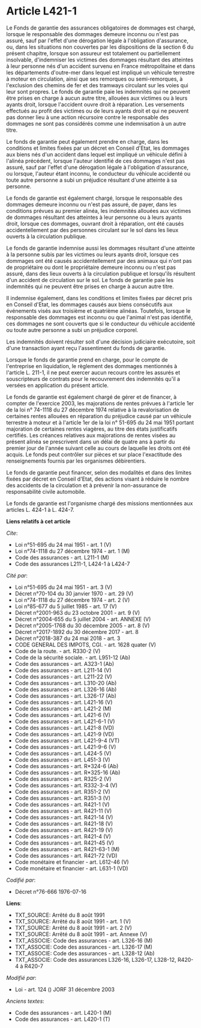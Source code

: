 # Article L421-1

Le Fonds de garantie des assurances obligatoires de dommages est chargé, lorsque le responsable des dommages demeure inconnu
ou n'est pas assuré, sauf par l'effet d'une dérogation légale à l'obligation d'assurance, ou, dans les situations non
couvertes par les dispositions de la section 6 du présent chapitre, lorsque son assureur est totalement ou partiellement
insolvable, d'indemniser les victimes des dommages résultant des atteintes à leur personne nés d'un accident survenu en
France métropolitaine et dans les départements d'outre-mer dans lequel est impliqué un véhicule terrestre à moteur en
circulation, ainsi que ses remorques ou semi-remorques, à l'exclusion des chemins de fer et des tramways circulant sur les
voies qui leur sont propres. Le fonds de garantie paie les indemnités qui ne peuvent être prises en charge à aucun autre
titre, allouées aux victimes ou à leurs ayants droit, lorsque l'accident ouvre droit à réparation. Les versements effectués
au profit des victimes ou de leurs ayants droit et qui ne peuvent pas donner lieu à une action récursoire contre le
responsable des dommages ne sont pas considérés comme une indemnisation à un autre titre.

Le fonds de garantie peut également prendre en charge, dans les conditions et limites fixées par un décret en Conseil d'Etat,
les dommages aux biens nés d'un accident dans lequel est impliqué un véhicule défini à l'alinéa précédent, lorsque l'auteur
identifié de ces dommages n'est pas assuré, sauf par l'effet d'une dérogation légale à l'obligation d'assurance, ou lorsque,
l'auteur étant inconnu, le conducteur du véhicule accidenté ou toute autre personne a subi un préjudice résultant d'une
atteinte à sa personne.

Le fonds de garantie est également chargé, lorsque le responsable des dommages demeure inconnu ou n'est pas assuré, de payer,
dans les conditions prévues au premier alinéa, les indemnités allouées aux victimes de dommages résultant des atteintes à
leur personne ou à leurs ayants droit, lorsque ces dommages, ouvrant droit à réparation, ont été causés accidentellement par
des personnes circulant sur le sol dans les lieux ouverts à la circulation publique.

Le fonds de garantie indemnise aussi les dommages résultant d'une atteinte à la personne subis par les victimes ou leurs
ayants droit, lorsque ces dommages ont été causés accidentellement par des animaux qui n'ont pas de propriétaire ou dont le
propriétaire demeure inconnu ou n'est pas assuré, dans des lieux ouverts à la circulation publique et lorsqu'ils résultent
d'un accident de circulation sur le sol. Le fonds de garantie paie les indemnités qui ne peuvent être prises en charge à
aucun autre titre.

Il indemnise également, dans les conditions et limites fixées par décret pris en Conseil d'Etat, les dommages causés aux
biens consécutifs aux événements visés aux troisième et quatrième alinéas. Toutefois, lorsque le responsable des dommages est
inconnu ou que l'animal n'est pas identifié, ces dommages ne sont couverts que si le conducteur du véhicule accidenté ou
toute autre personne a subi un préjudice corporel.

Les indemnités doivent résulter soit d'une décision judiciaire exécutoire, soit d'une transaction ayant reçu l'assentiment du
fonds de garantie.

Lorsque le fonds de garantie prend en charge, pour le compte de l'entreprise en liquidation, le règlement des dommages
mentionnés à l'article L. 211-1, il ne peut exercer aucun recours contre les assurés et souscripteurs de contrats pour le
recouvrement des indemnités qu'il a versées en application du présent article.

Le fonds de garantie est également chargé de gérer et de financer, à compter de l'exercice 2003, les majorations de rentes
prévues à l'article 1er de la loi n° 74-1118 du 27 décembre 1974 relative à la revalorisation de certaines rentes allouées en
réparation du préjudice causé par un véhicule terrestre à moteur et à l'article 1er de la loi n° 51-695 du 24 mai 1951
portant majoration de certaines rentes viagères, au titre des états justificatifs certifiés. Les créances relatives aux
majorations de rentes visées au présent alinéa se prescrivent dans un délai de quatre ans à partir du premier jour de l'année
suivant celle au cours de laquelle les droits ont été acquis. Le fonds peut contrôler sur pièces et sur place l'exactitude
des renseignements fournis par les organismes débirentiers.

Le fonds de garantie peut financer, selon des modalités et dans des limites fixées par décret en Conseil d'Etat, des actions
visant à réduire le nombre des accidents de la circulation et à prévenir la non-assurance de responsabilité civile
automobile.

Le fonds de garantie est l'organisme chargé des missions mentionnées aux articles L. 424-1 à L. 424-7.

**Liens relatifs à cet article**

_Cite_:

  - Loi n°51-695 du 24 mai 1951 - art. 1 (V)
  - Loi n°74-1118 du 27 décembre 1974 - art. 1 (M)
  - Code des assurances - art. L211-1 (M)
  - Code des assurances L211-1, L424-1 à L424-7

_Cité par_:

  - Loi n°51-695 du 24 mai 1951 - art. 3 (V)
  - Décret n°70-104 du 30 janvier 1970 - art. 29 (V)
  - Loi n°74-1118 du 27 décembre 1974 - art. 2 (V)
  - Loi n°85-677 du 5 juillet 1985 - art. 17 (V)
  - Décret n°2001-963 du 23 octobre 2001 - art. 9 (V)
  - Décret n°2004-655 du 5 juillet 2004 - art. ANNEXE (V)
  - Décret n°2005-1768 du 30 décembre 2005 - art. 8 (V)
  - Décret n°2017-1892 du 30 décembre 2017 - art. 8
  - Décret n°2018-387 du 24 mai 2018 - art. 3
  - CODE GENERAL DES IMPOTS, CGI. - art. 1628 quater (V)
  - Code de la route. - art. R330-2 (V)
  - Code de la sécurité sociale. - art. L951-12 (Ab)
  - Code des assurances - art. A323-1 (Ab)
  - Code des assurances - art. L211-14 (V)
  - Code des assurances - art. L211-22 (V)
  - Code des assurances - art. L310-20 (Ab)
  - Code des assurances - art. L326-16 (Ab)
  - Code des assurances - art. L326-17 (Ab)
  - Code des assurances - art. L421-16 (V)
  - Code des assurances - art. L421-2 (M)
  - Code des assurances - art. L421-6 (V)
  - Code des assurances - art. L421-6-1 (V)
  - Code des assurances - art. L421-8 (VD)
  - Code des assurances - art. L421-9 (VD)
  - Code des assurances - art. L421-9-4 (VT)
  - Code des assurances - art. L421-9-6 (V)
  - Code des assurances - art. L424-5 (V)
  - Code des assurances - art. L451-3 (V)
  - Code des assurances - art. R*324-6 (Ab)
  - Code des assurances - art. R*325-16 (Ab)
  - Code des assurances - art. R325-2 (V)
  - Code des assurances - art. R332-3-4 (V)
  - Code des assurances - art. R351-2 (V)
  - Code des assurances - art. R351-3 (V)
  - Code des assurances - art. R421-1 (V)
  - Code des assurances - art. R421-11 (V)
  - Code des assurances - art. R421-14 (V)
  - Code des assurances - art. R421-18 (V)
  - Code des assurances - art. R421-19 (V)
  - Code des assurances - art. R421-4 (V)
  - Code des assurances - art. R421-45 (V)
  - Code des assurances - art. R421-63-1 (M)
  - Code des assurances - art. R421-72 (VD)
  - Code monétaire et financier - art. L612-46 (V)
  - Code monétaire et financier - art. L631-1 (VD)

_Codifié par_:

  - Décret n°76-666 1976-07-16

**Liens**:

  - TXT_SOURCE: Arrêté du 8 août 1991
  - TXT_SOURCE: Arrêté du 8 août 1991 - art. 1 (V)
  - TXT_SOURCE: Arrêté du 8 août 1991 - art. 2 (V)
  - TXT_SOURCE: Arrêté du 8 août 1991 - art. Annexe (V)
  - TXT_ASSOCIE: Code des assurances - art. L326-16 (M)
  - TXT_ASSOCIE: Code des assurances - art. L326-17 (M)
  - TXT_ASSOCIE: Code des assurances - art. L328-12 (Ab)
  - TXT_ASSOCIE: Code des assurances L326-16, L326-17, L328-12, R420-4 à R420-7

_Modifié par_:

  - Loi - art. 124 () JORF 31 décembre 2003

_Anciens textes_:

  - Code des assurances - art. L420-1 (M)
  - Code des assurances - art. L420-1 (T)
